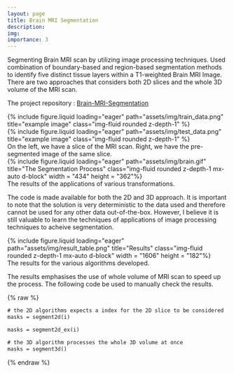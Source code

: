 ```yaml
---
layout: page
title: Brain MRI Segmentation
description: 
img:
importance: 3
---
```


Segmenting Brain MRI scan by utilizing image processing techniques. Used combination of boundary-based and region-based segmentation methods to identify five distinct tissue layers within a T1-weighted Brain MRI Image. There are two approaches that considers both 2D slices and the whole 3D volume of the MRI scan. 

The project repository : [Brain-MRI-Segmentation](https://github.com/ankithsavio/Brain-MRI-Segmentation)

<div class="row">
    <div class="col-sm mt-3 mt-md-0">
        {% include figure.liquid loading="eager" path="assets/img/train_data.png" title="example image" class="img-fluid rounded z-depth-1" %}
    </div>
    <div class="col-sm mt-3 mt-md-0">
        {% include figure.liquid loading="eager" path="assets/img/test_data.png" title="example image" class="img-fluid rounded z-depth-1" %}
    </div>
</div>
<div class="caption">
    On the left, we have a slice of the MRI scan. Right, we have the pre-segmented image of the same slice.
</div>
<div class="row">
    <div class="col-sm mt-3 mt-md-0">
        {% include figure.liquid loading="eager" path="assets/img/brain.gif" title="The Segmentation Process" class="img-fluid rounded z-depth-1 mx-auto d-block" width = "434" height = "362"%}
    </div>
</div>
<div class="caption">
    The results of the applications of various transformations.
</div>

The code is made available for both the 2D and 3D approach. It is important to note that the solution is very deterministic to the data used and therefore cannot be used for any other data out-of-the-box. However, I believe it is still valuable to learn the techniques of applications of image processing techniques to acheive segmentation.

<div class="row">
    <div class="col-sm mt-3 mt-md-0">
        {% include figure.liquid loading="eager" path="assets/img/result_table.png" title="Results" class="img-fluid rounded z-depth-1 mx-auto d-block" width = "1606" height = "182"%}
    </div>
</div>
<div class="caption">
    The results for the various algorithms developed.
</div>

The results emphasises the use of whole volume of MRI scan to speed up the process. The following code be used to manually check the results.

{% raw %}

```html
# the 2D algorithms expects a index for the 2D slice to be considered
masks = segment2d(i)

masks = segment2d_ex(i)

# the 3D algorithm processes the whole 3D volume at once
masks = segment3d()
```

{% endraw %}
